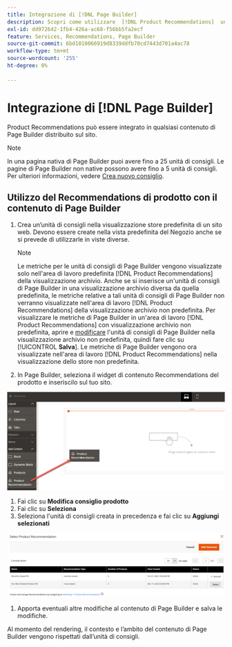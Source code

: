 ```yaml
---
title: Integrazione di [!DNL Page Builder]
description: Scopri come utilizzare  [!DNL Product Recommendations]  unità in Page Builder.
exl-id: dd972642-1fb4-426a-ac68-f56bb5fa2ecf
feature: Services, Recommendations, Page Builder
source-git-commit: 6bd1010066919d8339ddfb70cd7443d701a4ac78
workflow-type: tm+mt
source-wordcount: '255'
ht-degree: 0%

---
```


# Integrazione di [!DNL Page Builder]

Product Recommendations può essere integrato in qualsiasi contenuto di Page Builder distribuito sul sito.

>[!NOTE]
>
> In una pagina nativa di Page Builder puoi avere fino a 25 unità di consigli. Le pagine di Page Builder non native possono avere fino a 5 unità di consigli. Per ulteriori informazioni, vedere [Crea nuovo consiglio](create.md).

## Utilizzo del Recommendations di prodotto con il contenuto di Page Builder

1. Crea un’unità di consigli nella visualizzazione store predefinita di un sito web. Devono essere create nella vista predefinita del Negozio anche se si prevede di utilizzarle in viste diverse.

   >[!NOTE]
   >
   >Le metriche per le unità di consigli di Page Builder vengono visualizzate solo nell&#39;area di lavoro predefinita [!DNL Product Recommendations] della visualizzazione archivio. Anche se si inserisce un&#39;unità di consigli di Page Builder in una visualizzazione archivio diversa da quella predefinita, le metriche relative a tali unità di consigli di Page Builder non verranno visualizzate nell&#39;area di lavoro [!DNL Product Recommendations] della visualizzazione archivio non predefinita. Per visualizzare le metriche di Page Builder in un&#39;area di lavoro [!DNL Product Recommendations] con visualizzazione archivio non predefinita, aprire e [modificare](edit.md) l&#39;unità di consigli di Page Builder nella visualizzazione archivio non predefinita, quindi fare clic su [!UICONTROL **Salva**]. Le metriche di Page Builder vengono ora visualizzate nell&#39;area di lavoro [!DNL Product Recommendations] nella visualizzazione dello store non predefinita.

1. In Page Builder, seleziona il widget di contenuto Recommendations del prodotto e inseriscilo sul tuo sito.

![Inserisci unità consigli](assets/pb-insert.png)

1. Fai clic su **Modifica consiglio prodotto**
1. Fai clic su **Seleziona**
1. Seleziona l&#39;unità di consigli creata in precedenza e fai clic su **Aggiungi selezionati**

![Inserisci unità consigli](assets/pb-select.png)

1. Apporta eventuali altre modifiche al contenuto di Page Builder e salva le modifiche.

Al momento del rendering, il contesto e l’ambito del contenuto di Page Builder vengono rispettati dall’unità di consigli.
